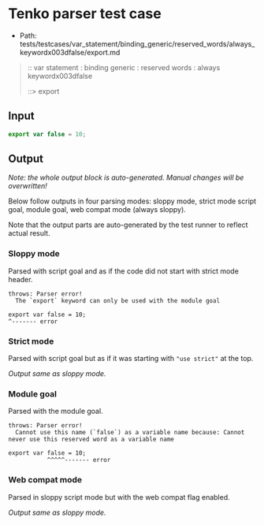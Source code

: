 # Tenko parser test case

- Path: tests/testcases/var_statement/binding_generic/reserved_words/always_keywordx003dfalse/export.md

> :: var statement : binding generic : reserved words : always keywordx003dfalse
>
> ::> export

## Input

`````js
export var false = 10;
`````

## Output

_Note: the whole output block is auto-generated. Manual changes will be overwritten!_

Below follow outputs in four parsing modes: sloppy mode, strict mode script goal, module goal, web compat mode (always sloppy).

Note that the output parts are auto-generated by the test runner to reflect actual result.

### Sloppy mode

Parsed with script goal and as if the code did not start with strict mode header.

`````
throws: Parser error!
  The `export` keyword can only be used with the module goal

export var false = 10;
^------- error
`````

### Strict mode

Parsed with script goal but as if it was starting with `"use strict"` at the top.

_Output same as sloppy mode._

### Module goal

Parsed with the module goal.

`````
throws: Parser error!
  Cannot use this name (`false`) as a variable name because: Cannot never use this reserved word as a variable name

export var false = 10;
           ^^^^^------- error
`````


### Web compat mode

Parsed in sloppy script mode but with the web compat flag enabled.

_Output same as sloppy mode._

